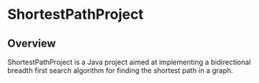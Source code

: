 # ShortestPathProject

## Overview
ShortestPathProject is a Java project aimed at implementing a bidirectional breadth first search algorithm for finding the shortest path in a graph. 
